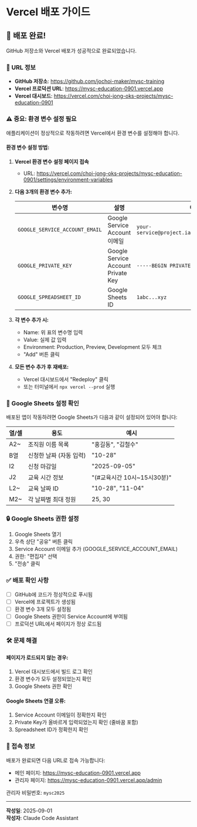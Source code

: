 # Vercel 배포 가이드

## 🎉 배포 완료!

GitHub 저장소와 Vercel 배포가 성공적으로 완료되었습니다.

### 📍 URL 정보

- **GitHub 저장소**: https://github.com/jochoi-maker/mysc-training
- **Vercel 프로덕션 URL**: https://mysc-education-0901.vercel.app
- **Vercel 대시보드**: https://vercel.com/choi-jong-oks-projects/mysc-education-0901

### ⚠️ 중요: 환경 변수 설정 필요

애플리케이션이 정상적으로 작동하려면 Vercel에서 환경 변수를 설정해야 합니다.

#### 환경 변수 설정 방법:

1. **Vercel 환경 변수 설정 페이지 접속**
   - URL: https://vercel.com/choi-jong-oks-projects/mysc-education-0901/settings/environment-variables

2. **다음 3개의 환경 변수 추가:**

   | 변수명 | 설명 | 예시 |
   |--------|------|------|
   | `GOOGLE_SERVICE_ACCOUNT_EMAIL` | Google Service Account 이메일 | `your-service@project.iam.gserviceaccount.com` |
   | `GOOGLE_PRIVATE_KEY` | Google Service Account Private Key | `-----BEGIN PRIVATE KEY-----\n...` |
   | `GOOGLE_SPREADSHEET_ID` | Google Sheets ID | `1abc...xyz` |

3. **각 변수 추가 시:**
   - Name: 위 표의 변수명 입력
   - Value: 실제 값 입력
   - Environment: Production, Preview, Development 모두 체크
   - "Add" 버튼 클릭

4. **모든 변수 추가 후 재배포:**
   - Vercel 대시보드에서 "Redeploy" 클릭
   - 또는 터미널에서 `npx vercel --prod` 실행

### 📝 Google Sheets 설정 확인

배포된 앱이 작동하려면 Google Sheets가 다음과 같이 설정되어 있어야 합니다:

| 열/셀 | 용도 | 예시 |
|-------|------|------|
| A2~ | 조직원 이름 목록 | "홍길동", "김철수" |
| B열 | 신청한 날짜 (자동 입력) | "10-28" |
| I2 | 신청 마감일 | "2025-09-05" |
| J2 | 교육 시간 정보 | "(#교육시간 10시~15시30분)" |
| L2~ | 교육 날짜 ID | "10-28", "11-04" |
| M2~ | 각 날짜별 최대 정원 | 25, 30 |

### 🔒 Google Sheets 권한 설정

1. Google Sheets 열기
2. 우측 상단 "공유" 버튼 클릭
3. Service Account 이메일 추가 (GOOGLE_SERVICE_ACCOUNT_EMAIL)
4. 권한: "편집자" 선택
5. "전송" 클릭

### ✅ 배포 확인 사항

- [ ] GitHub에 코드가 정상적으로 푸시됨
- [ ] Vercel에 프로젝트가 생성됨
- [ ] 환경 변수 3개 모두 설정됨
- [ ] Google Sheets 권한이 Service Account에 부여됨
- [ ] 프로덕션 URL에서 페이지가 정상 로드됨

### 🛠️ 문제 해결

#### 페이지가 로드되지 않는 경우:
1. Vercel 대시보드에서 빌드 로그 확인
2. 환경 변수가 모두 설정되었는지 확인
3. Google Sheets 권한 확인

#### Google Sheets 연결 오류:
1. Service Account 이메일이 정확한지 확인
2. Private Key가 올바르게 입력되었는지 확인 (줄바꿈 포함)
3. Spreadsheet ID가 정확한지 확인

### 📱 접속 정보

배포가 완료되면 다음 URL로 접속 가능합니다:
- 메인 페이지: https://mysc-education-0901.vercel.app
- 관리자 페이지: https://mysc-education-0901.vercel.app/admin

관리자 비밀번호: `mysc2025`

---

**작성일**: 2025-09-01  
**작성자**: Claude Code Assistant